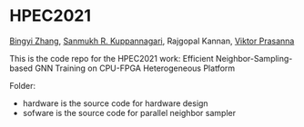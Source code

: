 # HPEC2021

[Bingyi Zhang](https://sites.google.com/usc.edu/bingyi/home), [Sanmukh R. Kuppannagari](https://sanmukh.github.io/), Rajgopal Kannan, [Viktor Prasanna](https://sites.usc.edu/prasanna/)

This is the code repo for the HPEC2021 work: Efficient Neighbor-Sampling-based GNN Training on CPU-FPGA Heterogeneous Platform

Folder:
  - hardware is the source code for hardware design
  - sofware is the source code for parallel neighbor sampler
